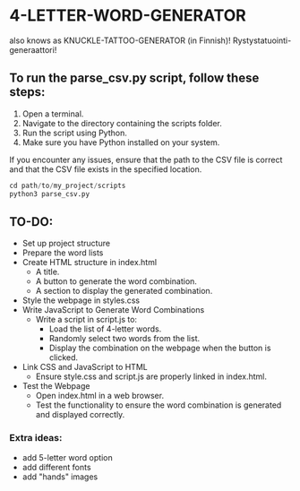 # 4-LETTER-WORD-GENERATOR

also knows as KNUCKLE-TATTOO-GENERATOR (in Finnish)!
Rystystatuointi-generaattori!


## To run the parse_csv.py script, follow these steps:

1. Open a terminal.
2. Navigate to the directory containing the scripts folder.
3. Run the script using Python.
4. Make sure you have Python installed on your system.

If you encounter any issues, ensure that the path to the CSV file is correct and that the CSV file exists in the specified location.


```python
cd path/to/my_project/scripts
python3 parse_csv.py
```



## TO-DO:
- Set up project structure
- Prepare the word lists
- Create HTML structure in index.html
    - A title.
    - A button to generate the word combination.
    - A section to display the generated combination.
- Style the webpage in styles.css
- Write JavaScript to Generate Word Combinations
    - Write a script in script.js to:
        - Load the list of 4-letter words.
        - Randomly select two words from the list.
        - Display the combination on the webpage when the button is clicked.
- Link CSS and JavaScript to HTML
    - Ensure style.css and script.js are properly linked in index.html.
- Test the Webpage
    - Open index.html in a web browser.
    - Test the functionality to ensure the word combination is generated and displayed correctly.


### Extra ideas:
- add 5-letter word option
- add different fonts
- add "hands" images







